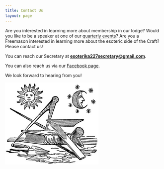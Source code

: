 ```yaml
---
title: Contact Us
layout: page
---
```


Are you interested in learning more about membership in our lodge?
Would you like to be a speaker at one of our
[quarterly events](/trestleboard/)? Are you a Freemason interested in
learning more about the esoteric side of the Craft? Please contact us!

You can reach our Secretary at **esoterika227secretary@gmail.com**.

You can also reach us via our
[Facebook page](https://facebook.com/esoterikalodge.oregon).

We look forward to hearing from you!

<div class="center">
    <img src="/images/star_moon_sun_book.jpg" alt="Star, Moon, Sun, Book">
</div>
